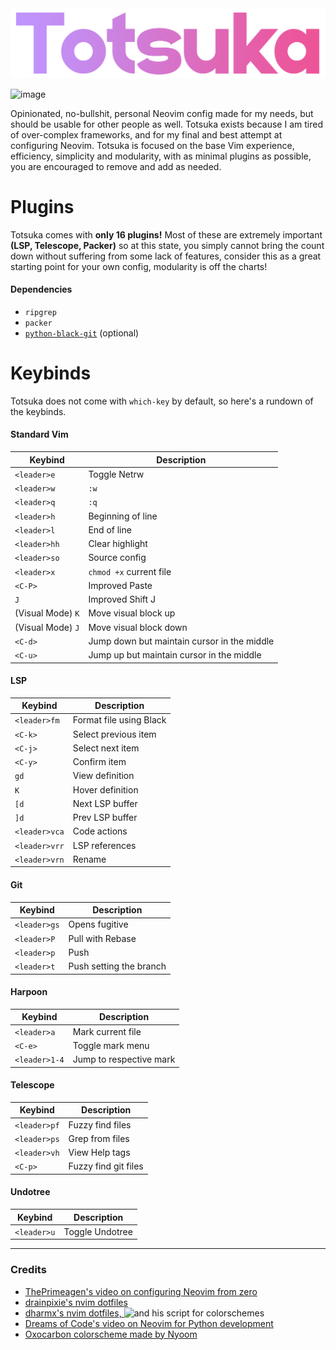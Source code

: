 <img src='totsuka-logo.png'>

![image](https://github.com/tsukki9696/totsuka/assets/127806743/ca87fe8c-8278-410f-b109-ae9bd5d9c34a)

Opinionated, no-bullshit, personal Neovim config made for my needs, but should be usable for other people as well. Totsuka exists because I am tired of over-complex frameworks, and for my final and best attempt at configuring Neovim. Totsuka is focused on the base Vim experience, efficiency, simplicity and modularity, with as minimal plugins as possible, you are encouraged to remove and add as needed.

# Plugins

Totsuka comes with **only 16 plugins!** Most of these are extremely important **(LSP, Telescope, Packer)** so at this state, you simply cannot bring the count down without suffering from some lack of features, consider this as a great starting point for your own config, modularity is off the charts!

#### Dependencies

- `ripgrep`
- `packer`
- [`python-black-git`](https://github.com/psf/black) (optional)

# Keybinds

Totsuka does not come with `which-key` by default, so here's a rundown of the keybinds.

#### Standard Vim
| Keybind      | Description                              |
|--------------|------------------------------------------|
| `<leader>e`  | Toggle Netrw                             |
| `<leader>w`  | `:w`                                     |
| `<leader>q`  | `:q`                                     |
| `<leader>h`  | Beginning of line                       |
| `<leader>l`  | End of line                             |
| `<leader>hh` | Clear highlight                         |
| `<leader>so` | Source config                           |
| `<leader>x`  | `chmod +x` current file                  |
| `<C-P>`  | Improved Paste                          |
| `J`          | Improved Shift J                        |
| (Visual Mode) `K` | Move visual block up                |
| (Visual Mode) `J` | Move visual block down              |
| `<C-d>`      | Jump down but maintain cursor in the middle |
| `<C-u>`      | Jump up but maintain cursor in the middle   |

#### LSP
| Keybind     | Description                          |
|-------------|--------------------------------------|
| `<leader>fm` | Format file using Black             |
| `<C-k>`     | Select previous item                |
| `<C-j>`     | Select next item                    |
| `<C-y>`     | Confirm item                        |
| `gd`        | View definition                     |
| `K`         | Hover definition                    |
| `[d`        | Next LSP buffer                     |
| `]d`        | Prev LSP buffer                     |
| `<leader>vca` | Code actions                       |
| `<leader>vrr` | LSP references                      |
| `<leader>vrn` | Rename                             |

#### Git
| Keybind     | Description                          |
|-------------|--------------------------------------|
| `<leader>gs` | Opens fugitive                      |
| `<leader>P`  | Pull with Rebase                    |
| `<leader>p`  | Push                                |
| `<leader>t`  | Push setting the branch             |

#### Harpoon
| Keybind     | Description                          |
|-------------|--------------------------------------|
| `<leader>a`  | Mark current file                   |
| `<C-e>`     | Toggle mark menu                    |
| `<leader>1-4` | Jump to respective mark             |

#### Telescope
| Keybind     | Description                          |
|-------------|--------------------------------------|
| `<leader>pf` | Fuzzy find files                    |
| `<leader>ps` | Grep from files                     |
| `<leader>vh` | View Help tags                      |
| `<C-p>`     | Fuzzy find git files                |

#### Undotree
| Keybind     | Description                          |
|-------------|--------------------------------------|
| `<leader>u`  | Toggle Undotree                     |

---

### Credits

- [ThePrimeagen's video on configuring Neovim from zero](https://youtu.be/w7i4amO_zaE?si=Ue2c65nEUcyl8O3p)
- [drainpixie's nvim dotfiles](https://github.com/drainpixie/petal/tree/main/.config/nvim)
- [dharmx's nvim dotfiles, ](https://github.com/dharmx-lua/nvim/tree/8790250f559998f4121e3eeea00caadbb7a05cf5) ![and his script for colorschemes](https://0x0.st/HLsi.lua)
- [Dreams of Code's video on Neovim for Python development](https://www.youtube.com/watch?v=4BnVeOUeZxc&t=414s)
- [Oxocarbon colorscheme made by Nyoom](https://github.com/nyoom-engineering/oxocarbon.nvim)
